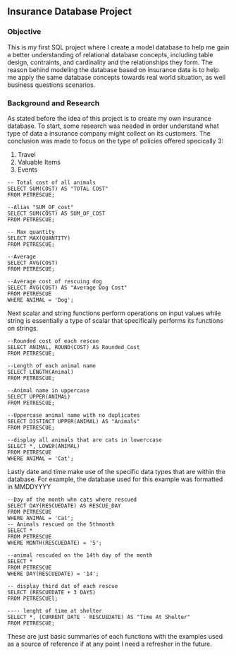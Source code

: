## Insurance Database Project 

### Objective

This is my first SQL project where I create a model database to help me gain a better understanding of relational database concepts, including table design, contraints, and cardinality
and the relationships they form. The reason behind modeling the database based on insurance data is to help me apply the same database concepts towards real world situation, 
as well business questions scenarios.

### Background and Research 

As stated before the idea of this project is to create my own insurance database. To start, some research was needed in order understand what type of data a insurance
company might collect on its customers. The conclusion was made to focus on the type of policies offered specically 3: 
1. Travel 
2. Valuable Items 
3. Events 



```tsql 
-- Total cost of all animals 
SELECT SUM(COST) AS "TOTAL COST"
FROM PETRESCUE; 

--Alias "SUM_OF_cost"
SELECT SUM(COST) AS SUM_OF_COST 
FROM PETRESCUE; 

-- Max quantity 
SELECT MAX(QUANTITY)
FROM PETRESCUE;

--Average 
SELECT AVG(COST)
FROM PETRESCUE; 

--Average cost of rescuing dog 
SELECT AVG(COST) AS "Average Dog Cost"
FROM PETRESCUE
WHERE ANIMAL = 'Dog'; 
```  
Next scalar and string functions perform operations on input values while string is essentially a type of scalar that specifically performs its functions on strings.

```tsql 
--Rounded cost of each rescue 
SELECT ANIMAL, ROUND(COST) AS Rounded_Cost 
FROM PETRESCUE; 

--Length of each animal name 
SELECT LENGTH(Animal)
FROM PETRESCUE;  

--Animal name in uppercase 
SELECT UPPER(ANIMAL)
FROM PETRESCUE;

--Uppercase animal name with no duplicates 
SELECT DISTINCT UPPER(ANIMAL) AS "Animals"
FROM PETRESCUE;

--display all animals that are cats in lowerccase 
SELECT *, LOWER(ANIMAL)
FROM PETRESCUE 
WHERE ANIMAL = 'Cat';
``` 
Lastly date and time make use of the specific data types that are within the database. For example, the database used for this example was formatted in MMDDYYYY

```tsql
--Day of the month whn cats where rescued 
SELECT DAY(RESCUEDATE) AS RESCUE_DAY
FROM PETRESCUE 
WHERE ANIMAL = 'Cat';
-- Animals rescued on the 5thmonth 
SELECT *
FROM PETRESCUE 
WHERE MONTH(RESCUEDATE) = '5'; 

--animal rescuded on the 14th day of the month 
SELECT * 
FROM PETRESCUE 
WHERE DAY(RESCUEDATE) = '14'; 

-- display third dat of each rescue 
SELECT (RESCUEDATE + 3 DAYS)
FROM PETRESCUEl; 

---- lenght of time at shelter 
SELECT *, (CURRENT_DATE - RESCUEDATE) AS "Time At Shelter"
FROM PETRESCUE;
```
These are just basic summaries of each functions with the examples used as a source of reference if at any point I need a refresher in the future.

